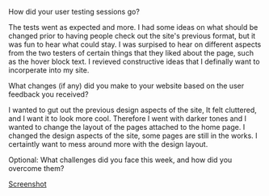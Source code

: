 How did your user testing sessions go?

The tests went as expected and more. I had some ideas on what should be changed prior to having people check out the site's previous format, but it was fun to hear what could stay. I was surpised to hear on different aspects from the two testers of certain things that they liked about the page, such as the hover block text. I revieved constructive ideas that I definally want to incorperate into my site.

What changes (if any) did you make to your website based on the user feedback you received?

I wanted to gut out the previous design aspects of the site, It felt cluttered, and I want it to look more cool. Therefore I went with darker tones and I wanted to change the layout of the pages attached to the home page. I changed the design aspects of the site, some pages are still in the works. I certaintly want to mess around more with the design layout.

Optional: What challenges did you face this week, and how did you overcome them?


[Screenshot](images/Screenshot.png)